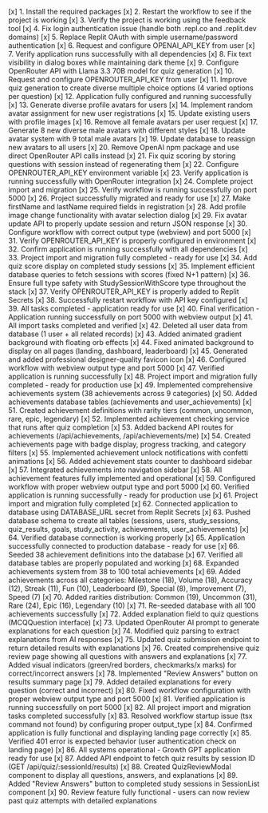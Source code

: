 [x] 1. Install the required packages
[x] 2. Restart the workflow to see if the project is working
[x] 3. Verify the project is working using the feedback tool
[x] 4. Fix login authentication issue (handle both .repl.co and .replit.dev domains)
[x] 5. Replace Replit OAuth with simple username/password authentication
[x] 6. Request and configure OPENAI_API_KEY from user
[x] 7. Verify application runs successfully with all dependencies
[x] 8. Fix text visibility in dialog boxes while maintaining dark theme
[x] 9. Configure OpenRouter API with Llama 3.3 70B model for quiz generation
[x] 10. Request and configure OPENROUTER_API_KEY from user
[x] 11. Improve quiz generation to create diverse multiple choice options (4 varied options per question)
[x] 12. Application fully configured and running successfully
[x] 13. Generate diverse profile avatars for users
[x] 14. Implement random avatar assignment for new user registrations
[x] 15. Update existing users with profile images
[x] 16. Remove all female avatars per user request
[x] 17. Generate 8 new diverse male avatars with different styles
[x] 18. Update avatar system with 9 total male avatars
[x] 19. Update database to reassign new avatars to all users
[x] 20. Remove OpenAI npm package and use direct OpenRouter API calls instead
[x] 21. Fix quiz scoring by storing questions with session instead of regenerating them
[x] 22. Configure OPENROUTER_API_KEY environment variable
[x] 23. Verify application is running successfully with OpenRouter integration
[x] 24. Complete project import and migration
[x] 25. Verify workflow is running successfully on port 5000
[x] 26. Project successfully migrated and ready for use
[x] 27. Make firstName and lastName required fields in registration
[x] 28. Add profile image change functionality with avatar selection dialog
[x] 29. Fix avatar update API to properly update session and return JSON response
[x] 30. Configure workflow with correct output type (webview) and port 5000
[x] 31. Verify OPENROUTER_API_KEY is properly configured in environment
[x] 32. Confirm application is running successfully with all dependencies
[x] 33. Project import and migration fully completed - ready for use
[x] 34. Add quiz score display on completed study sessions
[x] 35. Implement efficient database queries to fetch sessions with scores (fixed N+1 pattern)
[x] 36. Ensure full type safety with StudySessionWithScore type throughout the stack
[x] 37. Verify OPENROUTER_API_KEY is properly added to Replit Secrets
[x] 38. Successfully restart workflow with API key configured
[x] 39. All tasks completed - application ready for use
[x] 40. Final verification - Application running successfully on port 5000 with webview output
[x] 41. All import tasks completed and verified
[x] 42. Deleted all user data from database (1 user + all related records)
[x] 43. Added animated gradient background with floating orb effects
[x] 44. Fixed animated background to display on all pages (landing, dashboard, leaderboard)
[x] 45. Generated and added professional designer-quality favicon icon
[x] 46. Configured workflow with webview output type and port 5000
[x] 47. Verified application is running successfully
[x] 48. Project import and migration fully completed - ready for production use
[x] 49. Implemented comprehensive achievements system (38 achievements across 9 categories)
[x] 50. Added achievements database tables (achievements and user_achievements)
[x] 51. Created achievement definitions with rarity tiers (common, uncommon, rare, epic, legendary)
[x] 52. Implemented achievement checking service that runs after quiz completion
[x] 53. Added backend API routes for achievements (/api/achievements, /api/achievements/me)
[x] 54. Created achievements page with badge display, progress tracking, and category filters
[x] 55. Implemented achievement unlock notifications with confetti animations
[x] 56. Added achievement stats counter to dashboard sidebar
[x] 57. Integrated achievements into navigation sidebar
[x] 58. All achievement features fully implemented and operational
[x] 59. Configured workflow with proper webview output type and port 5000
[x] 60. Verified application is running successfully - ready for production use
[x] 61. Project import and migration fully completed
[x] 62. Connected application to database using DATABASE_URL secret from Replit Secrets
[x] 63. Pushed database schema to create all tables (sessions, users, study_sessions, quiz_results, goals, study_activity, achievements, user_achievements)
[x] 64. Verified database connection is working properly
[x] 65. Application successfully connected to production database - ready for use
[x] 66. Seeded 38 achievement definitions into the database
[x] 67. Verified all database tables are properly populated and working
[x] 68. Expanded achievements system from 38 to 100 total achievements
[x] 69. Added achievements across all categories: Milestone (18), Volume (18), Accuracy (12), Streak (11), Fun (10), Leaderboard (9), Special (8), Improvement (7), Speed (7)
[x] 70. Added rarities distribution: Common (19), Uncommon (31), Rare (24), Epic (16), Legendary (10)
[x] 71. Re-seeded database with all 100 achievements successfully
[x] 72. Added explanation field to quiz questions (MCQQuestion interface)
[x] 73. Updated OpenRouter AI prompt to generate explanations for each question
[x] 74. Modified quiz parsing to extract explanations from AI responses
[x] 75. Updated quiz submission endpoint to return detailed results with explanations
[x] 76. Created comprehensive quiz review page showing all questions with answers and explanations
[x] 77. Added visual indicators (green/red borders, checkmarks/x marks) for correct/incorrect answers
[x] 78. Implemented "Review Answers" button on results summary page
[x] 79. Added detailed explanations for every question (correct and incorrect)
[x] 80. Fixed workflow configuration with proper webview output type and port 5000
[x] 81. Verified application is running successfully on port 5000
[x] 82. All project import and migration tasks completed successfully
[x] 83. Resolved workflow startup issue (tsx command not found) by configuring proper output_type
[x] 84. Confirmed application is fully functional and displaying landing page correctly
[x] 85. Verified 401 error is expected behavior (user authentication check on landing page)
[x] 86. All systems operational - Growth GPT application ready for use
[x] 87. Added API endpoint to fetch quiz results by session ID (GET /api/quiz/:sessionId/results)
[x] 88. Created QuizReviewModal component to display all questions, answers, and explanations
[x] 89. Added "Review Answers" button to completed study sessions in SessionList component
[x] 90. Review feature fully functional - users can now review past quiz attempts with detailed explanations